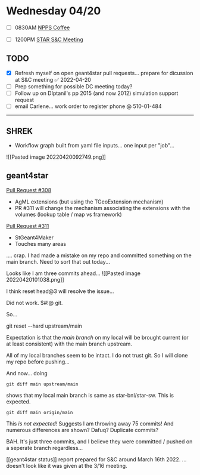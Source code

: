 # Wednesday 04/20

- [ ] 0830AM [NPPS Coffee](https://bnl.zoomgov.com/j/16157150845?pwd=NXNqTi9ZWEFBKzYwRXQ5U3NXU1dBZz09)
- [ ] 1200PM [STAR S&C Meeting](https://lbnl.zoom.us/j/97026562983?pwd=VGVXbzhYUUhheEJ2cFMyVVdVRXowZz09)


TODO
---

- [x] Refresh myself on open geant4star pull requests... prepare for dicussion at S&C meeting ✅ 2022-04-20
- [ ] Prep something for possible DC meeting today?
- [ ] Follow up on DIptanil's pp 2015 (and now 2012) simulation support request
- [ ] email Carlene... work order to register phone @ 510-01-484

---------------------------------------------------------

SHREK
---

- Workflow graph built from yaml file inputs... one input per "job"...

![[Pasted image 20220420092749.png]]

geant4star
---

[Pull Request #308](https://github.com/star-bnl/star-sw/pull/308)
- AgML extensions (but using the TGeoExtension mechanism)
- PR #311 will change the mechanism associating the extensions with the volumes (lookup table / map vs framework)

[Pull Request #311](https://github.com/star-bnl/star-sw/pull/311)
- StGeant4Maker
- Touches many areas

.... crap.  I had made a mistake on my repo and committed something on the main branch.  Need to sort that out today...

Looks like I am three commits ahead...
![[Pasted image 20220420101038.png]]

I think reset head@3 will resolve the issue...

Did not work.  $#!@ git.

So...

git reset --hard upstream/main

Expectation is that the *main branch* on my local will be brought current (or at least consistent) with the main branch upstream.

All of my local branches seem to be intact.  I do not trust git.  So I will clone my repo before pushing...

And now... doing

`git diff main upstream/main`

shows that my local main branch is same as star-bnl/star-sw.   This is expected.

`git diff main origin/main`

This *is not expected!*  Suggests I am throwing away 75 commits!  And numerous differences are shown?  Dafuq?  Duplicate commits?


BAH.  It's just three commits, and I believe they were committed / pushed on a seperate branch regardless...


[[geant4star status]] report prepared for S&C around March 16th 2022.  ... doesn't look like it was given at the 3/16 meeting.  